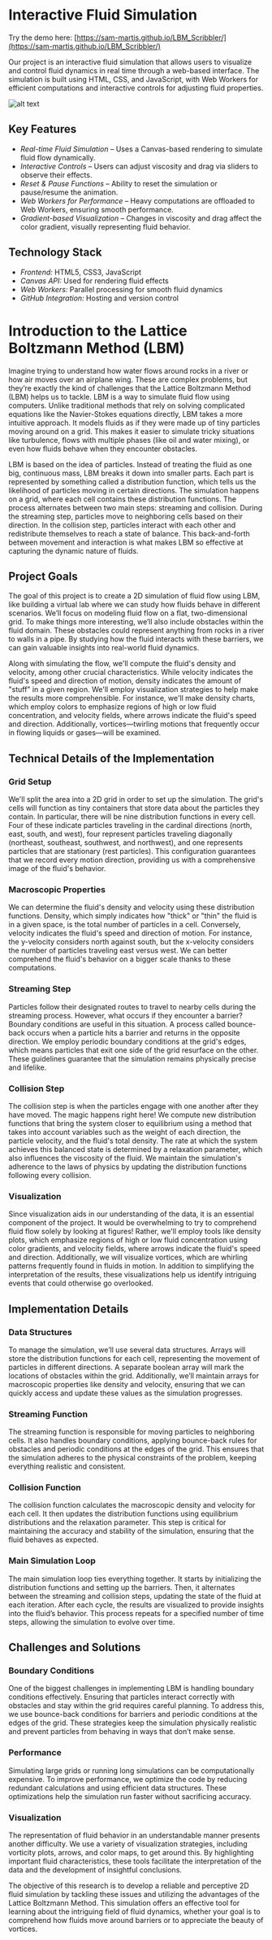 # Interactive Fluid Simulation

Try the demo here: [https://sam-martis.github.io/LBM_Scribbler/](https://sam-martis.github.io/LBM_Scribbler/)

Our project is an interactive fluid simulation that allows users to visualize and control fluid dynamics in real time through a web-based interface. The simulation is built using HTML, CSS, and JavaScript, with Web Workers for efficient computations and interactive controls for adjusting fluid properties.

![alt text](ImageDemo.png)

## Key Features

- *Real-time Fluid Simulation* – Uses a Canvas-based rendering to simulate fluid flow dynamically.
- *Interactive Controls* – Users can adjust viscosity and drag via sliders to observe their effects.
- *Reset & Pause Functions* – Ability to reset the simulation or pause/resume the animation.
- *Web Workers for Performance* – Heavy computations are offloaded to Web Workers, ensuring smooth performance.
- *Gradient-based Visualization* – Changes in viscosity and drag affect the color gradient, visually representing fluid behavior.

## Technology Stack

- *Frontend:* HTML5, CSS3, JavaScript
- *Canvas API:* Used for rendering fluid effects
- *Web Workers:* Parallel processing for smooth fluid dynamics
- *GitHub Integration:* Hosting and version control
# Introduction to the Lattice Boltzmann Method (LBM)

Imagine trying to understand how water flows around rocks in a river or how air moves over an airplane wing. These are complex problems, but they’re exactly the kind of challenges that the Lattice Boltzmann Method (LBM) helps us to tackle. LBM is a way to simulate fluid flow using computers. Unlike traditional methods that rely on solving complicated equations like the Navier-Stokes equations directly, LBM takes a more intuitive approach. It models fluids as if they were made up of tiny particles moving around on a grid. This makes it easier to simulate tricky situations like turbulence, flows with multiple phases (like oil and water mixing), or even how fluids behave when they encounter obstacles.

 LBM is based on the idea of particles. Instead of treating the fluid as one big, continuous mass, LBM breaks it down into smaller parts. Each part is represented by something called a distribution function, which tells us the likelihood of particles moving in certain directions. The simulation happens on a grid, where each cell contains these distribution functions. The process alternates between two main steps: streaming and collision. During the streaming step, particles move to neighboring cells based on their direction. In the collision step, particles interact with each other and redistribute themselves to reach a state of balance. This back-and-forth between movement and interaction is what makes LBM so effective at capturing the dynamic nature of fluids.

## Project Goals

The goal of this project is to create a 2D simulation of fluid flow using LBM, like building a virtual lab where we can study how fluids behave in different scenarios. We’ll focus on modeling fluid flow on a flat, two-dimensional grid. To make things more interesting, we’ll also include obstacles within the fluid domain. These obstacles could represent anything from rocks in a river to walls in a pipe. By studying how the fluid interacts with these barriers, we can gain valuable insights into real-world fluid dynamics.

Along with simulating the flow, we'll compute the fluid's density and velocity, among other crucial characteristics. While velocity indicates the fluid's speed and direction of motion, density indicates the amount of "stuff" in a given region. We'll employ visualization strategies to help make the results more comprehensible. For instance, we'll make density charts, which employ colors to emphasize regions of high or low fluid concentration, and velocity fields, where arrows indicate the fluid's speed and direction. Additionally, vortices—twirling motions that frequently occur in flowing liquids or gases—will be examined.

## Technical Details of the Implementation

### Grid Setup

We'll split the area into a 2D grid in order to set up the simulation. The grid's cells will function as tiny containers that store data about the particles they contain. In particular, there will be nine distribution functions in every cell. Four of these indicate particles traveling in the cardinal directions (north, east, south, and west), four represent particles traveling diagonally (northeast, southeast, southwest, and northwest), and one represents particles that are stationary (rest particles). This configuration guarantees that we record every motion direction, providing us with a comprehensive image of the fluid's behavior.

### Macroscopic Properties

We can determine the fluid's density and velocity using these distribution functions. Density, which simply indicates how "thick" or "thin" the fluid is in a given space, is the total number of particles in a cell. Conversely, velocity indicates the fluid's speed and direction of motion. For instance, the y-velocity considers north against south, but the x-velocity considers the number of particles traveling east versus west. We can better comprehend the fluid's behavior on a bigger scale thanks to these computations.

### Streaming Step

Particles follow their designated routes to travel to nearby cells during the streaming process. However, what occurs if they encounter a barrier? Boundary conditions are useful in this situation. A process called bounce-back occurs when a particle hits a barrier and returns in the opposite direction. We employ periodic boundary conditions at the grid's edges, which means particles that exit one side of the grid resurface on the other. These guidelines guarantee that the simulation remains physically precise and lifelike.

### Collision Step

The collision step is when the particles engage with one another after they have moved. The magic happens right here! We compute new distribution functions that bring the system closer to equilibrium using a method that takes into account variables such as the weight of each direction, the particle velocity, and the fluid's total density. The rate at which the system achieves this balanced state is determined by a relaxation parameter, which also influences the viscosity of the fluid. We maintain the simulation's adherence to the laws of physics by updating the distribution functions following every collision.

### Visualization

Since visualization aids in our understanding of the data, it is an essential component of the project. It would be overwhelming to try to comprehend fluid flow solely by looking at figures! Rather, we'll employ tools like density plots, which emphasize regions of high or low fluid concentration using color gradients, and velocity fields, where arrows indicate the fluid's speed and direction. Additionally, we will visualize vortices, which are whirling patterns frequently found in fluids in motion. In addition to simplifying the interpretation of the results, these visualizations help us identify intriguing events that could otherwise go overlooked.

## Implementation Details

### Data Structures

To manage the simulation, we’ll use several data structures. Arrays will store the distribution functions for each cell, representing the movement of particles in different directions. A separate boolean array will mark the locations of obstacles within the grid. Additionally, we’ll maintain arrays for macroscopic properties like density and velocity, ensuring that we can quickly access and update these values as the simulation progresses.

### Streaming Function

The streaming function is responsible for moving particles to neighboring cells. It also handles boundary conditions, applying bounce-back rules for obstacles and periodic conditions at the edges of the grid. This ensures that the simulation adheres to the physical constraints of the problem, keeping everything realistic and consistent.

### Collision Function

The collision function calculates the macroscopic density and velocity for each cell. It then updates the distribution functions using equilibrium distributions and the relaxation parameter. This step is critical for maintaining the accuracy and stability of the simulation, ensuring that the fluid behaves as expected.

### Main Simulation Loop

The main simulation loop ties everything together. It starts by initializing the distribution functions and setting up the barriers. Then, it alternates between the streaming and collision steps, updating the state of the fluid at each iteration. After each cycle, the results are visualized to provide insights into the fluid’s behavior. This process repeats for a specified number of time steps, allowing the simulation to evolve over time.

## Challenges and Solutions

### Boundary Conditions

One of the biggest challenges in implementing LBM is handling boundary conditions effectively. Ensuring that particles interact correctly with obstacles and stay within the grid requires careful planning. To address this, we use bounce-back conditions for barriers and periodic conditions at the edges of the grid. These strategies keep the simulation physically realistic and prevent particles from behaving in ways that don’t make sense.

### Performance

Simulating large grids or running long simulations can be computationally expensive. To improve performance, we optimize the code by reducing redundant calculations and using efficient data structures. These optimizations help the simulation run faster without sacrificing accuracy.

### Visualization

The representation of fluid behavior in an understandable manner presents another difficulty. We use a variety of visualization strategies, including vorticity plots, arrows, and color maps, to get around this. By highlighting important fluid characteristics, these tools facilitate the interpretation of the data and the development of insightful conclusions.

The objective of this research is to develop a reliable and perceptive 2D fluid simulation by tackling these issues and utilizing the advantages of the Lattice Boltzmann Method. This simulation offers an effective tool for learning about the intriguing field of fluid dynamics, whether your goal is to comprehend how fluids move around barriers or to appreciate the beauty of vortices.
